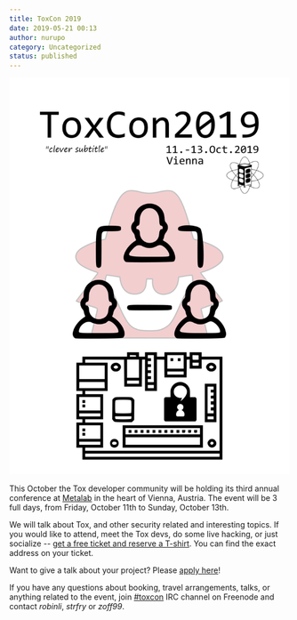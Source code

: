 ```yaml
---
title: ToxCon 2019
date: 2019-05-21 00:13
author: nurupo
category: Uncategorized
status: published
---
```


![ToxCon 2019 Poster](toxcon-2019-poster.png)

This October the Tox developer community will be holding its third
annual conference at [Metalab](https://twitter.com/metalabvie) in the
heart of Vienna, Austria. The event will be 3 full days, from Friday,
October 11th to Sunday, October 13th.

We will talk about Tox, and other security related and interesting
topics. If you would like to attend, meet the Tox devs, do some live
hacking, or just socialize -- [get a free ticket and reserve a
T-shirt](https://pretix.eu/ZMetalab/ToxCon2019/). You can find the exact
address on your ticket.

Want to give a talk about your project? Please [apply
here](https://pretalx.tox.zoff.cc/toxcon2019/cfp)!

If you have any questions about booking, travel arrangements, talks, or
anything related to the event, join
[\#toxcon](https://webchat.freenode.net/?channels=#toxcon) IRC channel
on Freenode and contact _robinli_, _strfry_ or _zoff99_.
